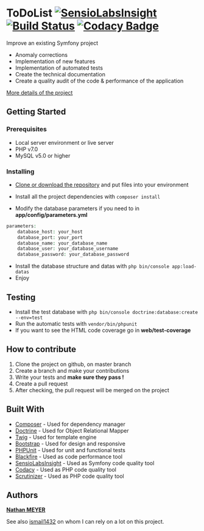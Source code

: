 ToDoList [![SensioLabsInsight](https://insight.sensiolabs.com/projects/8feade4b-1726-4966-a0ef-c0e3303920ea/mini.png)](https://insight.sensiolabs.com/projects/8feade4b-1726-4966-a0ef-c0e3303920ea) [![Build Status](https://scrutinizer-ci.com/g/natinho68/ToDoList/badges/build.png?b=master)](https://scrutinizer-ci.com/g/natinho68/ToDoList/build-status/master) [![Codacy Badge](https://api.codacy.com/project/badge/Grade/3b350108ddda487ea2aafa0e46abaa4f)](https://www.codacy.com/app/natinho68/ToDoList?utm_source=github.com&amp;utm_medium=referral&amp;utm_content=natinho68/ToDoList&amp;utm_campaign=Badge_Grade)
========

Improve an existing Symfony project

* Anomaly corrections
* Implementation of new features
* Implementation of automated tests
* Create the technical documentation
* Create a quality audit of the code & performance of the application

[More details of the project](https://openclassrooms.com/projects/ameliorer-un-projet-existant-1)

## Getting Started


### Prerequisites

* Local server environment or live server
* PHP v7.0
* MySQL v5.0 or higher


### Installing

* [Clone or download the repository](https://github.com/natinho68/ToDoList.git) and put files into your environment


* Install all the project dependencies with ``` composer install ```

* Modify the database parameters if you need to in **app/config/parameters.yml**

```php
parameters:
    database_host: your_host
    database_port: your_port
    database_name: your_database_name
    database_user: your_database_username
    database_password: your_database_password
```
* Install the database structure and datas with ``` php bin/console app:load-datas ```
* Enjoy


## Testing

* Install the test database with ``` php bin/console doctrine:database:create --env=test ```
* Run the automatic tests with ``` vendor/bin/phpunit ```
* If you want to see the HTML code coverage go in **web/test-coverage**


## How to contribute

1. Clone the project on github, on master branch
2. Create a branch and make your contributions 
3. Write your tests and **make sure they pass !**
4. Create a pull request
5. After checking, the pull request will be merged on the project



## Built With

* [Composer](https://getcomposer.org/) - Used for dependency manager
* [Doctrine](https://github.com/doctrine/doctrine2) - Used for Object Relational Mapper
* [Twig](https://twig.sensiolabs.org/) - Used for template engine
* [Bootstrap](https://getbootstrap.com/) - Used for design and responsive
* [PHPUnit](https://phpunit.de/) - Used for unit and functional tests
* [Blackfire](https://blackfire.io/) - Used as code performance tool
* [SensioLabsInsight](https://insight.sensiolabs.com/) - Used as Symfony code quality tool
* [Codacy](https://app.codacy.com/) - Used as PHP code quality tool
* [Scrutinizer](https://scrutinizer-ci.com) - Used as PHP code quality tool

## Authors

[**Nathan MEYER**](https://github.com/natinho68)

See also [ismail1432](https://github.com/ismail1432) on whom I can rely on a lot on this project.
